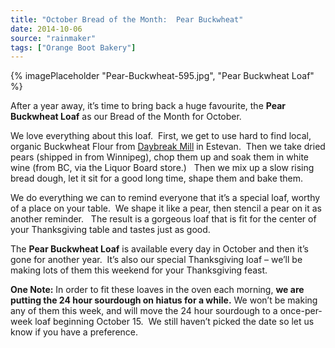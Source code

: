 ```yaml
---
title: "October Bread of the Month:  Pear Buckwheat"
date: 2014-10-06
source: "rainmaker"
tags: ["Orange Boot Bakery"]
---
```


{% imagePlaceholder "Pear-Buckwheat-595.jpg", "Pear Buckwheat Loaf" %}

After a year away, it’s time to bring back a huge favourite, the **Pear Buckwheat Loaf** as our Bread of the Month for October.  

We love everything about this loaf.  First, we get to use hard to find local,  organic Buckwheat Flour from [Daybreak Mill](http://www.daybreakmill.com/) in Estevan.  Then we take dried pears (shipped in from Winnipeg), chop them up and soak them in white wine (from BC, via the Liquor Board store.)   Then we mix up a slow rising bread dough, let it sit for a good long time, shape them and bake them.

We do everything we can to remind everyone that it’s a special loaf, worthy of a place on your table.  We shape it like a pear, then stencil a pear on it as another reminder.   The result is a gorgeous loaf that is fit for the center of your Thanksgiving table and tastes just as good. 

The **Pear Buckwheat Loaf** is available every day in October and then it’s gone for another year.  It’s also our special Thanksgiving loaf – we’ll be making lots of them this weekend for your Thanksgiving feast.

**One Note:** In order to fit these loaves in the oven each morning, **we are putting the 24 hour sourdough on hiatus for a while.** We won’t be making any of them this week, and will move the 24 hour sourdough to a once-per-week loaf beginning October 15.  We still haven’t picked the date so let us know if you have a preference.
